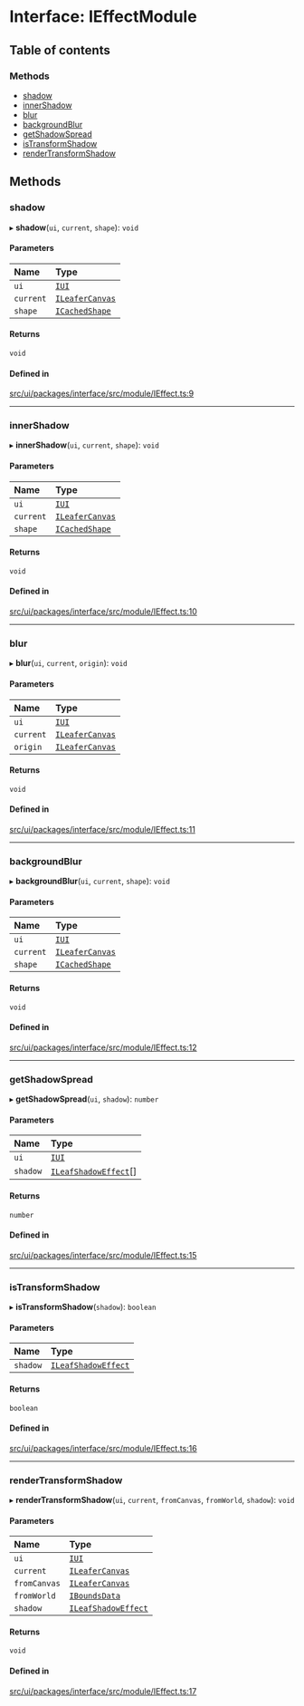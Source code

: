 # Interface: IEffectModule

## Table of contents

### Methods

- [shadow](IEffectModule.md#shadow)
- [innerShadow](IEffectModule.md#innershadow)
- [blur](IEffectModule.md#blur)
- [backgroundBlur](IEffectModule.md#backgroundblur)
- [getShadowSpread](IEffectModule.md#getshadowspread)
- [isTransformShadow](IEffectModule.md#istransformshadow)
- [renderTransformShadow](IEffectModule.md#rendertransformshadow)

## Methods

### shadow

▸ **shadow**(`ui`, `current`, `shape`): `void`

#### Parameters

| Name | Type |
| :------ | :------ |
| `ui` | [`IUI`](IUI.md) |
| `current` | [`ILeaferCanvas`](ILeaferCanvas.md) |
| `shape` | [`ICachedShape`](ICachedShape.md) |

#### Returns

`void`

#### Defined in

[src/ui/packages/interface/src/module/IEffect.ts:9](https://github.com/leaferjs/leafer-ui/blob/60106e52e15189ef407f949c7d78e5668e97d1c6/packages/interface/src/module/IEffect.ts#L9)

___

### innerShadow

▸ **innerShadow**(`ui`, `current`, `shape`): `void`

#### Parameters

| Name | Type |
| :------ | :------ |
| `ui` | [`IUI`](IUI.md) |
| `current` | [`ILeaferCanvas`](ILeaferCanvas.md) |
| `shape` | [`ICachedShape`](ICachedShape.md) |

#### Returns

`void`

#### Defined in

[src/ui/packages/interface/src/module/IEffect.ts:10](https://github.com/leaferjs/leafer-ui/blob/60106e52e15189ef407f949c7d78e5668e97d1c6/packages/interface/src/module/IEffect.ts#L10)

___

### blur

▸ **blur**(`ui`, `current`, `origin`): `void`

#### Parameters

| Name | Type |
| :------ | :------ |
| `ui` | [`IUI`](IUI.md) |
| `current` | [`ILeaferCanvas`](ILeaferCanvas.md) |
| `origin` | [`ILeaferCanvas`](ILeaferCanvas.md) |

#### Returns

`void`

#### Defined in

[src/ui/packages/interface/src/module/IEffect.ts:11](https://github.com/leaferjs/leafer-ui/blob/60106e52e15189ef407f949c7d78e5668e97d1c6/packages/interface/src/module/IEffect.ts#L11)

___

### backgroundBlur

▸ **backgroundBlur**(`ui`, `current`, `shape`): `void`

#### Parameters

| Name | Type |
| :------ | :------ |
| `ui` | [`IUI`](IUI.md) |
| `current` | [`ILeaferCanvas`](ILeaferCanvas.md) |
| `shape` | [`ICachedShape`](ICachedShape.md) |

#### Returns

`void`

#### Defined in

[src/ui/packages/interface/src/module/IEffect.ts:12](https://github.com/leaferjs/leafer-ui/blob/60106e52e15189ef407f949c7d78e5668e97d1c6/packages/interface/src/module/IEffect.ts#L12)

___

### getShadowSpread

▸ **getShadowSpread**(`ui`, `shadow`): `number`

#### Parameters

| Name | Type |
| :------ | :------ |
| `ui` | [`IUI`](IUI.md) |
| `shadow` | [`ILeafShadowEffect`](ILeafShadowEffect.md)[] |

#### Returns

`number`

#### Defined in

[src/ui/packages/interface/src/module/IEffect.ts:15](https://github.com/leaferjs/leafer-ui/blob/60106e52e15189ef407f949c7d78e5668e97d1c6/packages/interface/src/module/IEffect.ts#L15)

___

### isTransformShadow

▸ **isTransformShadow**(`shadow`): `boolean`

#### Parameters

| Name | Type |
| :------ | :------ |
| `shadow` | [`ILeafShadowEffect`](ILeafShadowEffect.md) |

#### Returns

`boolean`

#### Defined in

[src/ui/packages/interface/src/module/IEffect.ts:16](https://github.com/leaferjs/leafer-ui/blob/60106e52e15189ef407f949c7d78e5668e97d1c6/packages/interface/src/module/IEffect.ts#L16)

___

### renderTransformShadow

▸ **renderTransformShadow**(`ui`, `current`, `fromCanvas`, `fromWorld`, `shadow`): `void`

#### Parameters

| Name | Type |
| :------ | :------ |
| `ui` | [`IUI`](IUI.md) |
| `current` | [`ILeaferCanvas`](ILeaferCanvas.md) |
| `fromCanvas` | [`ILeaferCanvas`](ILeaferCanvas.md) |
| `fromWorld` | [`IBoundsData`](IBoundsData.md) |
| `shadow` | [`ILeafShadowEffect`](ILeafShadowEffect.md) |

#### Returns

`void`

#### Defined in

[src/ui/packages/interface/src/module/IEffect.ts:17](https://github.com/leaferjs/leafer-ui/blob/60106e52e15189ef407f949c7d78e5668e97d1c6/packages/interface/src/module/IEffect.ts#L17)
